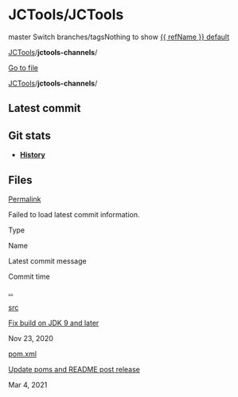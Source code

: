 # JCTools/JCTools

master Switch branches/tagsNothing to show [{{ refName }} default](https://github.com/JCTools/JCTools/tree/{{%20urlEncodedRefName%20}}/jctools-channels)

[JCTools](https://github.com/JCTools/JCTools)/**jctools-channels**/

 [Go to file](../../find/jctools-jctools.md)

[JCTools](https://github.com/JCTools/JCTools)/**jctools-channels**/

## Latest commit

## Git stats

*  [ **History**](https://github.com/JCTools/JCTools/commits/master/jctools-channels)

## Files <a id="files"></a>

[Permalink](https://github.com/JCTools/JCTools/tree/66e6cbc9b88e1440a597c803b7df9bd1d60219f6/jctools-channels)

 Failed to load latest commit information.

Type

Name

Latest commit message

Commit time

 [. .](https://github.com/JCTools/JCTools)

[src](https://github.com/JCTools/JCTools/tree/master/jctools-channels/src)

 [Fix build on JDK 9 and later](https://github.com/JCTools/JCTools/commit/f92da3d6919dae506b1e4737c587c6ed03e2eb61)

Nov 23, 2020

[pom.xml](https://github.com/JCTools/JCTools/blob/master/jctools-channels/pom.xml)

 [Update poms and README post release](https://github.com/JCTools/JCTools/commit/77a481cbebaa4ae02bfd9e8312be4b5259cb3c62)

Mar 4, 2021

